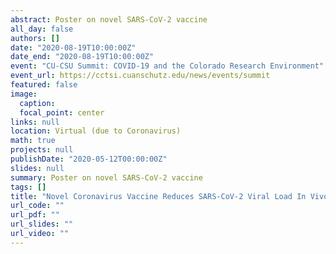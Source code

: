 ```yaml
---
abstract: Poster on novel SARS-CoV-2 vaccine 
all_day: false
authors: []
date: "2020-08-19T10:00:00Z"
date_end: "2020-08-19T10:00:00Z"
event: "CU-CSU Summit: COVID-19 and the Colorado Research Environment"
event_url: https://cctsi.cuanschutz.edu/news/events/summit
featured: false
image:
  caption: 
  focal_point: center
links: null
location: Virtual (due to Coronavirus)
math: true
projects: null 
publishDate: "2020-05-12T00:00:00Z"
slides: null
summary: Poster on novel SARS-CoV-2 vaccine 
tags: []
title: "Novel Coronavirus Vaccine Reduces SARS-CoV-2 Viral Load In Vivo"
url_code: ""
url_pdf: ""
url_slides: ""
url_video: ""
---
```

